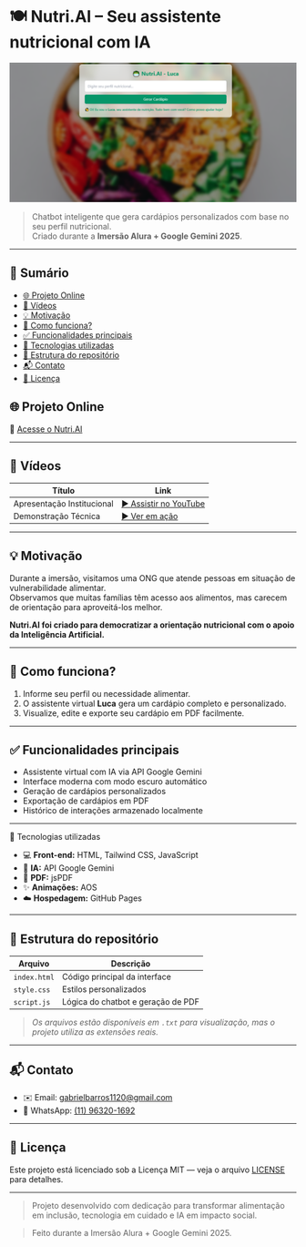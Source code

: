 # 🍽️ Nutri.AI – Seu assistente nutricional com IA

[![Funcionalidades do Nutri.AI](https://raw.githubusercontent.com/Gabriel-Barros582/Nutri-AI-PROJETO-ALURA/main/Captura%20de%20tela%202025-05-17%20205937.png)](https://gabriel-barros582.github.io/Nutri.AI/)

> Chatbot inteligente que gera cardápios personalizados com base no seu perfil nutricional.  
> Criado durante a **Imersão Alura + Google Gemini 2025**.

---

## 🔎 Sumário

- [🌐 Projeto Online](#-projeto-online)
- [🎥 Vídeos](#-vídeos)
- [💡 Motivação](#-motivação)
- [🧠 Como funciona?](#-como-funciona)
- [✅ Funcionalidades principais](#-funcionalidades-principais)
- [🔧 Tecnologias utilizadas](#-tecnologias-utilizadas)
- [📂 Estrutura do repositório](#-estrutura-do-repositório)
- [📬 Contato](#-contato)
- [📝 Licença](#-licença)
  

## 🌐 Projeto Online

🔗 [Acesse o Nutri.AI](https://gabriel-barros582.github.io/Nutri.AI/)

---

## 🎥 Vídeos

| Título                      | Link                                               |
|----------------------------|----------------------------------------------------|
| Apresentação Institucional  | [▶️ Assistir no YouTube](https://www.youtube.com/watch?v=BrWYN7glx0g) |
| Demonstração Técnica        | [▶️ Ver em ação](https://www.youtube.com/watch?v=RkjKxcdUYfE)          |

---

## 💡 Motivação

Durante a imersão, visitamos uma ONG que atende pessoas em situação de vulnerabilidade alimentar.  
Observamos que muitas famílias têm acesso aos alimentos, mas carecem de orientação para aproveitá-los melhor.  

**Nutri.AI foi criado para democratizar a orientação nutricional com o apoio da Inteligência Artificial.**

---

## 🧠 Como funciona?

1. Informe seu perfil ou necessidade alimentar.  
2. O assistente virtual **Luca** gera um cardápio completo e personalizado.  
3. Visualize, edite e exporte seu cardápio em PDF facilmente.

---

## ✅ Funcionalidades principais

- Assistente virtual com IA via API Google Gemini  
- Interface moderna com modo escuro automático  
- Geração de cardápios personalizados  
- Exportação de cardápios em PDF  
- Histórico de interações armazenado localmente  

---

 🔧 Tecnologias utilizadas

- 💻 **Front-end:** HTML, Tailwind CSS, JavaScript  
- 🤖 **IA:** API Google Gemini  
- 🧾 **PDF:** jsPDF  
- ✨ **Animações:** AOS  
- ☁️ **Hospedagem:** GitHub Pages 

---

## 📂 Estrutura do repositório

| Arquivo                    | Descrição                                      |
|----------------------------|------------------------------------------------|
| `index.html`               | Código principal da interface                   |
| `style.css`                | Estilos personalizados                           |
| `script.js`                | Lógica do chatbot e geração de PDF              |

> *Os arquivos estão disponíveis em `.txt` para visualização, mas o projeto utiliza as extensões reais.*

---

## 📬 Contato

- ✉️ Email: [gabrielbarros1120@gmail.com](mailto:gabrielbarros1120@gmail.com)  
- 📱 WhatsApp: [(11) 96320-1692](https://wa.me/5511963201692)  

---

## 📝 Licença

Este projeto está licenciado sob a Licença MIT — veja o arquivo [LICENSE](LICENSE) para detalhes.

---

>Projeto desenvolvido com dedicação para transformar alimentação em inclusão, tecnologia em cuidado e IA em impacto social.

> Feito durante a Imersão Alura + Google Gemini 2025.
